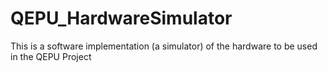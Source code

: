 QEPU_HardwareSimulator
======================

This is a software implementation (a simulator) of the hardware to be used in the QEPU Project